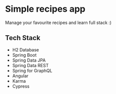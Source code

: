 # Simple recipes app

Manage your favourite recipes and learn full stack :)

## Tech Stack

- H2 Database
- Spring Boot
- Spring Data JPA
- Spring Data REST
- Spring for GraphQL
- Angular
- Karma
- Cypress
